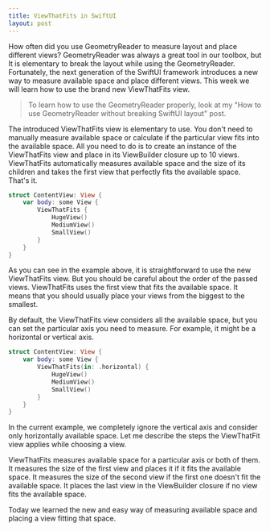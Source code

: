 ```yaml
---
title: ViewThatFits in SwiftUI
layout: post
---
```


How often did you use GeometryReader to measure layout and place different views? GeometryReader was always a great tool in our toolbox, but It is elementary to break the layout while using the GeometryReader. Fortunately, the next generation of the SwiftUI framework introduces a new way to measure available space and place different views. This week we will learn how to use the brand new ViewThatFits view.

> To learn how to use the GeometryReader properly, look at my "How to use GeometryReader without breaking SwiftUI layout" post.

The introduced ViewThatFits view is elementary to use. You don't need to manually measure available space or calculate if the particular view fits into the available space. All you need to do is to create an instance of the ViewThatFits view and place in its ViewBuilder closure up to 10 views. ViewThatFits automatically measures available space and the size of its children and takes the first view that perfectly fits the available space. That's it.

```swift
struct ContentView: View {
    var body: some View {
        ViewThatFits {
            HugeView()
            MediumView()
            SmallView()
        }
    }
}
```

As you can see in the example above, it is straightforward to use the new ViewThatFits view. But you should be careful about the order of the passed views. ViewThatFits uses the first view that fits the available space. It means that you should usually place your views from the biggest to the smallest.

By default, the ViewThatFits view considers all the available space, but you can set the particular axis you need to measure. For example, it might be a horizontal or vertical axis.

```swift
struct ContentView: View {
    var body: some View {
        ViewThatFits(in: .horizontal) {
            HugeView()
            MediumView()
            SmallView()
        }
    }
}
```

In the current example, we completely ignore the vertical axis and consider only horizontally available space. Let me describe the steps the ViewThatFit view applies while choosing a view.

ViewThatFits measures available space for a particular axis or both of them.
It measures the size of the first view and places it if it fits the available space.
It measures the size of the second view if the first one doesn't fit the available space.
It places the last view in the ViewBuilder closure if no view fits the available space.

Today we learned the new and easy way of measuring available space and placing a view fitting that space.
